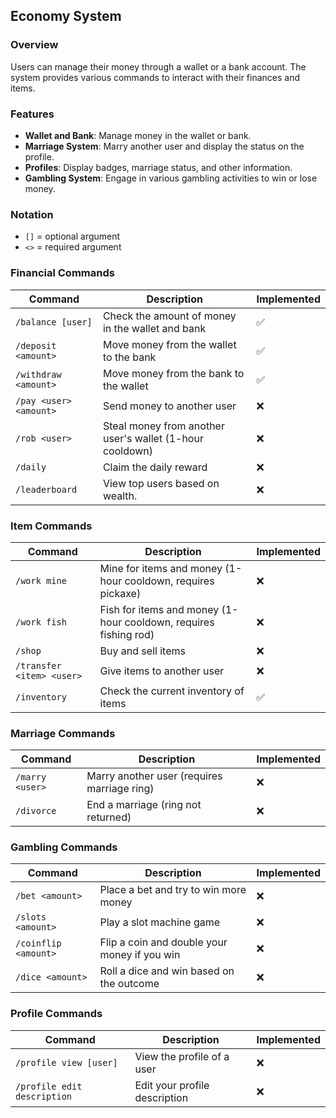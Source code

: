 ## Economy System

### Overview

Users can manage their money through a wallet or a bank account. The system provides various commands to interact with their finances and items.

### Features

- **Wallet and Bank**: Manage money in the wallet or bank.
- **Marriage System**: Marry another user and display the status on the profile.
- **Profiles**: Display badges, marriage status, and other information.
- **Gambling System**: Engage in various gambling activities to win or lose money.

### Notation

- `[]` = optional argument
- `<>` = required argument

### Financial Commands

| Command                | Description                                              | Implemented |
| ---------------------- | -------------------------------------------------------- | ----------- |
| `/balance [user]`      | Check the amount of money in the wallet and bank         | ✅          |
| `/deposit <amount>`    | Move money from the wallet to the bank                   | ✅          |
| `/withdraw <amount>`   | Move money from the bank to the wallet                   | ✅          |
| `/pay <user> <amount>` | Send money to another user                               | ❌          |
| `/rob <user>`          | Steal money from another user's wallet (1-hour cooldown) | ❌          |
| `/daily`               | Claim the daily reward                                   | ❌          |
| `/leaderboard`         | View top users based on wealth.                          | ❌          |

### Item Commands

| Command                   | Description                                                      | Implemented |
| ------------------------- | ---------------------------------------------------------------- | ----------- |
| `/work mine`              | Mine for items and money (1-hour cooldown, requires pickaxe)     | ❌          |
| `/work fish`              | Fish for items and money (1-hour cooldown, requires fishing rod) | ❌          |
| `/shop`                   | Buy and sell items                                               | ❌          |
| `/transfer <item> <user>` | Give items to another user                                       | ❌          |
| `/inventory`              | Check the current inventory of items                             | ✅          |

### Marriage Commands

| Command         | Description                                 | Implemented |
| --------------- | ------------------------------------------- | ----------- |
| `/marry <user>` | Marry another user (requires marriage ring) | ❌          |
| `/divorce`      | End a marriage (ring not returned)          | ❌          |

### Gambling Commands

| Command              | Description                                  | Implemented |
| -------------------- | -------------------------------------------- | ----------- |
| `/bet <amount>`      | Place a bet and try to win more money        | ❌          |
| `/slots <amount>`    | Play a slot machine game                     | ❌          |
| `/coinflip <amount>` | Flip a coin and double your money if you win | ❌          |
| `/dice <amount>`     | Roll a dice and win based on the outcome     | ❌          |

### Profile Commands

| Command                     | Description                   | Implemented |
| --------------------------- | ----------------------------- | ----------- |
| `/profile view [user]`      | View the profile of a user    | ❌          |
| `/profile edit description` | Edit your profile description | ❌          |
